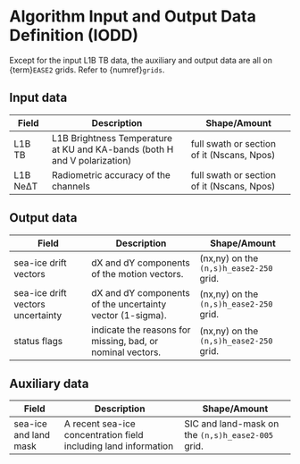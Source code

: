 # Algorithm Input and Output Data Definition (IODD)

Except for the input L1B TB data, the auxiliary and output data are all on {term}`EASE2` grids. Refer to {numref}`grids`.

## Input data

| Field | Description | Shape/Amount |
| ---   | ----------- | ------------ |
| L1B TB | L1B Brightness Temperature at KU and KA-bands (both H and V polarization) | full swath or section of it (Nscans, Npos) |
| L1B NeΔT | Radiometric accuracy of the channels | full swath or section of it (Nscans, Npos) |

## Output data

| Field | Description | Shape/Amount |
| ---   | ----------- | ------------ |
| sea-ice drift vectors | dX and dY components of the motion vectors. | (nx,ny) on the `(n,s)h_ease2-250` grid. |
| sea-ice drift vectors uncertainty | dX and dY components of the uncertainty vector (1-sigma). | (nx,ny) on the `(n,s)h_ease2-250` grid. |
| status flags | indicate the reasons for missing, bad, or nominal vectors. | (nx,ny) on the `(n,s)h_ease2-250` grid. |

## Auxiliary data

| Field | Description | Shape/Amount |
| ---   | ----------- | ------------ |
| sea-ice and land mask | A recent sea-ice concentration field including land information | SIC and land-mask on the `(n,s)h_ease2-005` grid. |


